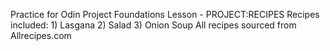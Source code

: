 Practice for Odin Project Foundations Lesson - PROJECT:RECIPES
Recipes included:
    1) Lasgana
    2) Salad
    3) Onion Soup
All recipes sourced from Allrecipes.com
